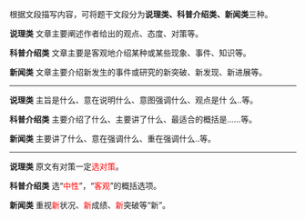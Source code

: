 根据文段描写内容，可将题干文段分为**说理类、科普介绍类、新闻类**三种。

**说理类**
文章主要阐述作者给出的观点、态度、对策等。

**科普介绍类**
文章主要是客观地介绍某种或某些现象、事件、知识等。

**新闻类**
文章主要介绍新发生的事件或研究的新突破、新发现、新进展等。

---

**说理类**
主旨是什么、意在说明什么、意图强调什么、观点是什 么..等。

**科普介绍类**
主要介绍了什么、主要讲了什么、最适合的概括是......等。

**新闻类**
主要讲了什么、意在强调什么、重在强调什么..等。

---

**说理类**
原文有对策一定<font color="#ff0000">选对策</font>。

**科普介绍类**
选“<font color="#ff0000">中性</font>”，“<font color="#ff0000">客观</font>”的概括选项。

**新闻类**
重视<font color="#ff0000">新</font>状况、<font color="#ff0000">新</font>成绩、<font color="#ff0000">新</font>突破等“新”。
